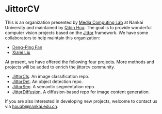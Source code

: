 <!--

**Here are some ideas to get you started:**

🙋‍♀️ A short introduction - what is your organization all about?
🌈 Contribution guidelines - how can the community get involved?
👩‍💻 Useful resources - where can the community find your docs? Is there anything else the community should know?
🍿 Fun facts - what does your team eat for breakfast?
🧙 Remember, you can do mighty things with the power of [Markdown](https://docs.github.com/github/writing-on-github/getting-started-with-writing-and-formatting-on-github/basic-writing-and-formatting-syntax)
-->


# JittorCV

This is an organization presented by [Media Computing Lab](https://mmcheng.net/) at Nankai University and maintained by [Qibin Hou](https://houqb.github.io/). The goal is to provide wonderful computer vision projects based on the [Jittor](https://cg.cs.tsinghua.edu.cn/jittor/) framework. We have some collaborators to help maintain this organization:

- [Deng-Ping Fan](https://dengpingfan.github.io/)
- [Xialei Liu](https://mmcheng.net/xliu/)

At present, we have offered the following four projects. More methods and projects will be added to enrich the jittorcv community.

- [JittorCls](https://github.com/JittorCV/jittorcls). An image classification repo.
- [JittorDet](https://github.com/JittorCV/jittordet). An object detection repo.
- [JittorSeg](https://github.com/JittorCV/jittorseg). A semantic segmentation repo.
- [JittorDiffusion](https://github.com/JittorCV/jittordiffusion). A diffusion-based repo for image content generation.

If you are also interested in developing new projects, welcome to contact us via houqb@nankai.edu.cn.

